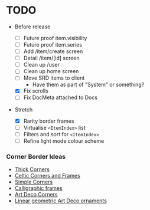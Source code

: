 # TODO

- Before release

  - [ ] Future proof item.visibility
  - [ ] Future proof item.series
  - [ ] Add /item/create screen
  - [ ] Detail /item/[id] screen
  - [ ] Clean up /user
  - [ ] Clean up home screen
  - [ ] Move SRD items to client
    - Have them as part of "System" or something?
  - [x] Fix scrolls
  - [ ] Fix DocMeta attached to Docs

- Stretch
  - [x] Rarity border frames
  - [ ] Virtualise `<ItemIndex>` list
  - [ ] Filters and sort for `<ItemIndex>`
  - [ ] Refine light mode colour scheme

### Corner Border Ideas

- [Thick Corners](https://www.vectorstock.com/royalty-free-vector/corner-border-collection-elements-icons-set-vector-27884103)
- [Celtic Corners and Frames](https://www.istockphoto.com/vector/set-of-celtic-corners-and-frames-gm538773423-58492976)
- [Simple Corners](https://www.vectorstock.com/royalty-free-vector/set-of-simple-decorative-corners-vector-15086253)
- [Calligraphic frames](https://stock.adobe.com/images/large-collection-of-decorative-calligraphic-frames-in-vintage-and-retro-style/285475808)
- [Art Deco Corners](https://www.etsy.com/au/listing/1099783485/20-pack-art-deco-corners-svg-png-jpg)
- [Linear geometric Art Deco ornaments](https://www.alamy.com/linear-geometric-art-deco-ornaments-retro-label-frame-minimal-decorative-ornament-dividers-and-ornamental-borders-vector-set-minimalistic-geometric-image345309674.html)
